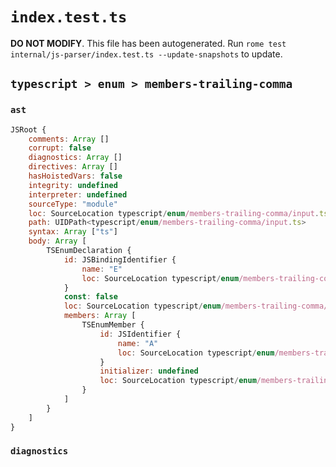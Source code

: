 # `index.test.ts`

**DO NOT MODIFY**. This file has been autogenerated. Run `rome test internal/js-parser/index.test.ts --update-snapshots` to update.

## `typescript > enum > members-trailing-comma`

### `ast`

```javascript
JSRoot {
	comments: Array []
	corrupt: false
	diagnostics: Array []
	directives: Array []
	hasHoistedVars: false
	integrity: undefined
	interpreter: undefined
	sourceType: "module"
	loc: SourceLocation typescript/enum/members-trailing-comma/input.ts 1:0-4:0
	path: UIDPath<typescript/enum/members-trailing-comma/input.ts>
	syntax: Array ["ts"]
	body: Array [
		TSEnumDeclaration {
			id: JSBindingIdentifier {
				name: "E"
				loc: SourceLocation typescript/enum/members-trailing-comma/input.ts 1:5-1:6 (E)
			}
			const: false
			loc: SourceLocation typescript/enum/members-trailing-comma/input.ts 1:0-3:1
			members: Array [
				TSEnumMember {
					id: JSIdentifier {
						name: "A"
						loc: SourceLocation typescript/enum/members-trailing-comma/input.ts 2:4-2:5 (A)
					}
					initializer: undefined
					loc: SourceLocation typescript/enum/members-trailing-comma/input.ts 2:4-2:5
				}
			]
		}
	]
}
```

### `diagnostics`

```

```
